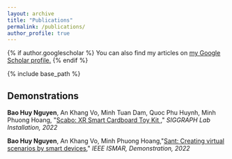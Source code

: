 ```yaml
---
layout: archive
title: "Publications"
permalink: /publications/
author_profile: true
---
```


{% if author.googlescholar %}
  You can also find my articles on <u><a href="{{author.googlescholar}}">my Google Scholar profile</a>.</u>
{% endif %}

{% include base_path %}

## Demonstrations

**Bao Huy Nguyen**, An Khang Vo, Minh Tuan Dam, Quoc Phu Huynh, Minh Phuong Hoang,
"[Scabo: XR Smart Cardboard Toy Kit
](https://dl.acm.org/doi/10.1145/3532725.3535586)," *SIGGRAPH Lab Installation, 2022*

**Bao Huy Nguyen**, An Khang Vo, Minh Phuong Hoang,"[Sant: Creating virtual scenarios by smart devices](https://drive.google.com/file/d/1ADefYquuwyUcDWK3Tgv5VJhcjKehDiOs/view?usp=sharing)," *IEEE ISMAR, Demonstration, 2022*
